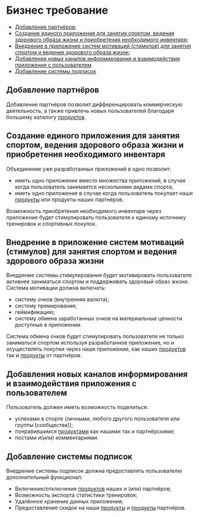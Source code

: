 # Бизнес требование

- [Добавление партнёров](#добавление-партнёров);
- [Создание единого приложения для занятия спортом, ведения здорового образа жизни и приобретения необходимого инвентаря](#создание-единого-приложения-для-занятия-спортом-ведения-здорового-образа-жизни-и-приобретения-необходимого-инвентаря);
- [Внедрение в приложение систем мотиваций (стимулов) для занятия спортом и ведения здорового образа жизни](#внедрение-в-приложение-систем-мотиваций-стимулов-для-занятия-спортом-и-ведения-здорового-образа-жизни);
- [Добавления новых каналов информирования и взаимодействия приложения с пользователем](#добавления-новых-каналов-информирования-и-взаимодействия-приложения-с-пользователем).
- [Добавление системы подписок](#добавление-системы-подписок)

## Добавление партнёров

Добавление партнёров позволит дифференцировать коммерческую деятельность, а также привлечь новых пользователей благодаря большему каталогу [продуктов](000_Терминология.md#product).

## Создание единого приложения для занятия спортом, ведения здорового образа жизни и приобретения необходимого инвентаря

Объединение уже разработанных приложений в одно позволит:

- иметь одно приложение вместо множества приложений, в случае когда пользователь занимается несколькими видами спорта;
- иметь одно приложение в случае когда пользователь покупает наши [продукты](000_Терминология.md#product) или продукты наших партнёров.

Возможность приобретения необходимого инвентаря через приложение будет стимулировать пользователя к единому источнику тренировок и спортивных покупок.

## Внедрение в приложение систем мотиваций (стимулов) для занятия спортом и ведения здорового образа жизни

Внедрение системы стимулирования будет мотивировать пользователя активнее заниматься спортом и поддерживать здоровый образ жизни. Система мотивации должна включать:

- систему очков (внутренняя валюта);
- систему премирования;
- геймификацию;
- систему обмена заработанных очков на материальные ценности доступные в приложении.

Система обмена очков будет стимулировать пользователя не только заниматься спортом используя разработанное приложение, но и осуществлять покупки через наше приложение, как наших [продуктов](000_Терминология.md#product) так и [продукты](000_Терминология.md#product) от партнёров.

## Добавления новых каналов информирования и взаимодействия приложения с пользователем

Пользователь должен иметь возможность поделиться:

- успехами в спорте (личными, любого другого пользователя или группы (сообщества));
- понравившимся [продуктами](000_Терминология.md#product) как нашими так и партнёрскими;
- постами и(или) комментариями.

## Добавление системы подписок

Внедрение системы подписок должна предоставлять пользователю дополнительный функционал:

- Включение/отключение [продуктов](000_Терминология.md#product) наших и (или) партнёров;
- Возможность экспорта статистики тренировок;
- Удалённое хранение данных приложения;
- Предоставление скидок на наши [продукты](000_Терминология.md#product) и [продукты](000_Терминология.md#product) партнёров.
